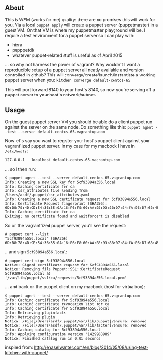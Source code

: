 ## About

This is WFM (works for me) quality: there are no promises this will work for you. Via a local `puppet apply` will create a puppet server (puppetmaster) in a guest VM. On that VM is where my puppetmaster playground will be. I require a test environment for a puppet server so I can play with: 

* hiera
* pupppetdb
* whatever puppet-related stuff is useful as of April 2015


... so why not harness the power of vagrant? Why wouldn't I want a reproducible setup of a puppet server all neatly available and version controlled in github? This will converge/create/launch/instantiate a working puppet server when you: `kitchen converge default-centos-65` 

This will port forward 8140 to your host's 8140, so now you're serving off a puppet server to your host's network/subnet.


## Usage

On the guest puppet server VM you should be able do a client puppet run against the server on the same node. Do something like this:
`puppet agent --test --server default-centos-65.vagrantup.com`

Now let's say you want to register your host's puppet client against your vagrant'ized puppet server. In my case for my macbook I have in `/etc/hosts`: 

    127.0.0.1	localhost default-centos-65.vagrantup.com 

... so I then run: 

    $ puppet agent --test --server default-centos-65.vagrantup.com 
    Info: Creating a new SSL key for 5cf93894a556.local
    Info: Caching certificate for ca
    Info: csr_attributes file loading from /Users/asdf/.puppet/csr_attributes.yaml
    Info: Creating a new SSL certificate request for 5cf93894a556.local
    Info: Certificate Request fingerprint (SHA256):       
    6D:B8:78:4D:9E:54:36:35:0A:16:F6:F8:60:AA:B8:93:88:07:84:FA:E6:D7:68:45:70:D8:A9:A8:81:32:E0:2C
    Info: Caching certificate for ca
    Exiting; no certificate found and waitforcert is disabled


So on the vagrant'ized puppet server, you'll see the request: 
  
    # puppet cert --list
    "5cf93894a556.local" (SHA256) 6D:B8:78:4D:9E:54:36:35:0A:16:F6:F8:60:AA:B8:93:88:07:84:FA:E6:D7:68:45:70:D8:A9:A8:81:32:E0:2C
  
.. and sign `5cf93894a556.local`:

    # puppet cert sign 5cf93894a556.local
    Notice: Signed certificate request for 5cf93894a556.local
    Notice: Removing file Puppet::SSL::CertificateRequest 5cf93894a556.local at '/var/lib/puppet/ssl/ca/requests/5cf93894a556.local.pem'

... and back on the puppet client on my macbook (host for virtualbox):

    $ puppet agent --test --server default-centos-65.vagrantup.com 
    Info: Caching certificate for 5cf93894a556.local
    Info: Caching certificate_revocation_list for ca
    Info: Caching certificate for 5cf93894a556.local
    Info: Retrieving pluginfacts
    Info: Retrieving plugin
    Notice: /File[/Users/asdf/.puppet/var/lib/puppet]/ensure: removed
    Notice: /File[/Users/asdf/.puppet/var/lib/facter]/ensure: removed
    Info: Caching catalog for 5cf93894a556.local
    Info: Applying configuration version '1429988989'
    Notice: Finished catalog run in 0.01 seconds











inspired from: http://ehaselwanter.com/en/blog/2014/05/08/using-test-kitchen-with-puppet/
